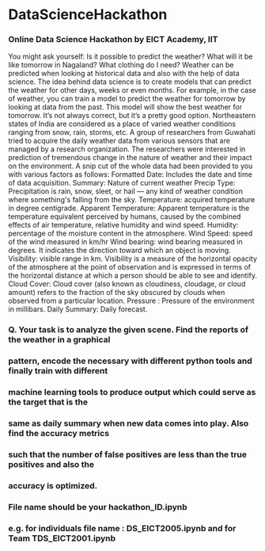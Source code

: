 # DataScienceHackathon
### Online Data Science Hackathon by EICT Academy, IIT

You might ask yourself: Is it possible to predict the weather? What will it be like
tomorrow in Nagaland? What clothing do I need? Weather can be predicted when
looking at historical data and also with the help of data science. The idea behind
data science is to create models that can predict the weather for other days,
weeks or even months. For example, in the case of weather, you can train a model
to predict the weather for tomorrow by looking at data from the past. This model
will show the best weather for tomorrow. It’s not always correct, but it’s a pretty
good option.
Northeastern states of India are considered as a place of varied weather
conditions ranging from snow, rain, storms, etc. A group of researchers from
Guwahati tried to acquire the daily weather data from various sensors that are
managed by a research organization. The researchers were interested in
prediction of tremendous change in the nature of weather and their impact on
the environment.
A snip cut of the whole data had been provided to you with various factors as
follows:
Formatted Date: Includes the date and time of data acquisition.
Summary: Nature of current weather
Precip Type: Precipitation is rain, snow, sleet, or hail — any kind of weather condition
where something's falling from the sky.
Temperature: acquired temperature in degree centigrade.
Apparent Temperature: Apparent temperature is the temperature equivalent perceived
by humans, caused by the combined effects of air temperature, relative humidity and
wind speed.
Humidity: percentage of the moisture content in the atmosphere.
Wind Speed: speed of the wind measured in km/hr
Wind bearing: wind bearing measured in degrees. It indicates the direction toward which an
object is moving.
Visibility: visible range in km. Visibility is a measure of the horizontal opacity of the
atmosphere at the point of observation and is expressed in terms of the horizontal
distance at which a person should be able to see and identify.
Cloud Cover: Cloud cover (also known as cloudiness, cloudage, or cloud amount) refers
to the fraction of the sky obscured by clouds when observed from a particular location.
Pressure : Pressure of the environment in millibars.
Daily Summary: Daily forecast.

### Q. Your task is to analyze the given scene. Find the reports of the weather in a graphical
### pattern, encode the necessary with different python tools and finally train with different
### machine learning tools to produce output which could serve as the target that is the
### same as daily summary when new data comes into play. Also find the accuracy metrics
### such that the number of false positives are less than the true positives and also the
### accuracy is optimized. 

### File name should be your hackathon_ID.ipynb
### e.g. for individuals file name : DS_EICT2005.ipynb and for Team TDS_EICT2001.ipynb

